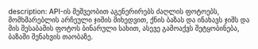 description: API-ის მეშვეობით აგენერირებს ძაღლის ფოტოებს, მომხმარებლის არჩეული ჯიშის მიხედვით, ქნის ბაზას და ინახავს ჯიშს და მის შესაბამის ფოტოს ბინარული სახით, ასევე გამოაქვს შეტყობინება, ბაზაში შენახვის თაობაზე.
